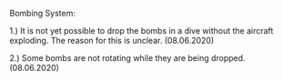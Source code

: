 Bombing System:

1.) It is not yet possible to drop the bombs in a dive without the aircraft exploding. The reason for this is unclear.  (08.06.2020)

2.) Some bombs are not rotating while they are being dropped. (08.06.2020)
